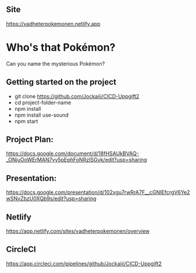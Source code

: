 ## Site
https://vadheterpokemonen.netlify.app

# Who's that Pokémon?
Can you name the mysterious Pokémon?
## Getting started on the project
- git clone https://github.com/Jockaiii/CICD-Uppgift2
- cd project-folder-name
- npm install
- npm install use-sound
- npm start

## Project Plan: 
https://docs.google.com/document/d/18fHSAUkBVAQ-_ONjuOoWErMAN7yy5pEphFoNRzlSGvk/edit?usp=sharing

## Presentation:
https://docs.google.com/presentation/d/102xgu7rwRrA7F__cGNIEfcrgV6Ye2wSNvZbzU0XQb9s/edit?usp=sharing


## Netlify
https://app.netlify.com/sites/vadheterpokemonen/overview

## CircleCI
https://app.circleci.com/pipelines/github/Jockaiii/CICD-Uppgift2
